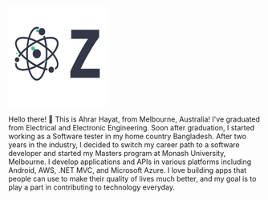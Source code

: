 ![alt text](logo2.png)

Hello there! 👋
This is Ahrar Hayat, from Melbourne, Australia! I've graduated from Electrical and Electronic Engineering. Soon after graduation, I started working as a Software tester in my home country Bangladesh. After two years in the industry, I decided to switch my career path to a software developer and started my Masters program at Monash University, Melbourne. I develop applications and APIs in various platforms including Android, AWS, .NET MVC, and Microsoft Azure. I love building apps that people can use to make their quality of lives much better, and my goal is to play a part in contributing to technology everyday.
